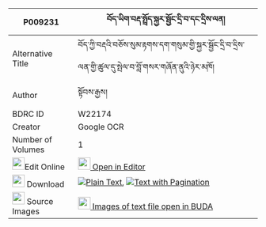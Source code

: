 |P009231|བོད་ཡིག་བརྡ་སྤྲོད་སྐྱར་སྦྱོང་དྲི་བ་དང་དྲིས་ལན། 
| --- | --- 
|Alternative Title |བོད་ཀྱི་བརྡའི་བཅོས་སུམ་རྟགས་དག་གསུམ་གྱི་སྐྱར་སྦྱོང་དྲི་བ་དྲིས་ལན་གྱི་ཚུལ་དུ་སྤེལ་བ་བློ་གསར་གཞོན་ནུའི་ཉེར་མཁོ།
|Author| སྟོབས་རྒྱས།
|BDRC ID | W22174
|Creator | Google OCR
|Number of Volumes| 1
|<img width="25" src="https://img.icons8.com/color/25/000000/edit-property.png">Edit Online| [<img width="25" src="https://avatars.githubusercontent.com/u/45091458?s=200&v=4"> Open in Editor](http://editor.openpecha.org/P009231)
|<img width="25" src="https://img.icons8.com/fluent/48/000000/download-2.png"/>  Download | [![](https://img.icons8.com/color/20/000000/txt.png)Plain Text](https://github.com/Openpecha/P009231/releases/download/v1/boyik_datro_kya_ra_jong_driwa__plain_P009231.zip), [![](https://img.icons8.com/color/20/000000/txt.png)Text with Pagination](https://github.com/Openpecha/P009231/releases/download/v1/boyik_datro_kya_ra_jong_driwa__pages_P009231.zip)
|<img width="25" src="https://img.icons8.com/plasticine/100/000000/pictures-folder.png"/>  Source Images | [<img width="25" src="https://library.bdrc.io/icons/BUDA-small.svg"> Images of text file open in BUDA](https://library.bdrc.io/show/bdr:W22174)